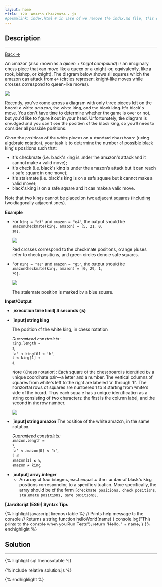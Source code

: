 ```yaml
---
layout: home
title: 128. Amazon Checkmate - js
#permalink: index.html # in case of we remove the index.md file, this doc will be the index page
---
```


<div class="row">
<div class="columnStmt" markdown="1">

## Description

---

[Back -> ](../README.md)

An amazon (also known as a _queen_ + _knight compound_) is an imaginary chess piece that can move like a queen or a knight (or, equivalently, like a rook, bishop, or knight). The diagram below shows all squares which the amazon can attack from <code>e4</code> (circles represent knight-like moves while crosses correspond to queen-like moves).

![](./images/amazon.png)

Recently, you've come across a diagram with only three pieces left on the board: a white _amazon_, the white king, and the black king. It's black's move. You don't have time to determine whether the game is over or not, but you'd like to figure it out in your head. Unfortunately, the diagram is smudged and you can't see the position of the black king, so you'll need to consider all possible positions.

Given the positions of the white pieces on a standard chessboard (using algebraic notation), your task is to determine the number of possible black king's positions such that:

- it's checkmate (i.e. black's king is under the amazon's attack and it cannot make a valid move);
- it's check (i.e. black's king is under the amazon's attack but it can reach a safe square in one move);
- it's stalemate (i.e. black's king is on a safe square but it cannot make a valid move);
- black's king is on a safe square and it can make a valid move.

Note that two kings cannot be placed on two adjacent squares (including two diagonally adjacent ones).

**Example**

- For <code>king = "d3"</code> and <code>amazon = "e4"</code>, the output should be
  <code>amazonCheckmate(king, amazon) = [5, 21, 0, 29]</code>.

  ![](./images/example1.png)

  Red crosses correspond to the checkmate positions, orange pluses refer to check positions, and green circles denote safe squares.

- For <code>king = "a1"</code> and <code>amazon = "g5"</code>, the output should be
  <code>amazonCheckmate(king, amazon) = [0, 29, 1, 29]</code>.

  ![](./images/example2.png)

  The stalemate position is marked by a blue square.

**Input/Output**

- **[execution time limit] 4 seconds (js)**
- **[input] string king**

  The position of the white king, in chess notation.<br>

  _Guaranteed constraints:_<br>
  <code>king.length = 2</code>,<br>
  <code>'a' ≤ king[0] ≤ 'h'</code>,<br>
  <code>1 ≤ king[1] ≤ 8</code>.

  Note (Chess notation): Each square of the chessboard is identified by a unique coordinate pair—a letter and a number. The vertical columns of squares from white's left to the right are labeled 'a' through 'h'. The horizontal rows of squares are numbered 1 to 8 starting from white's side of the board. Thus each square has a unique identification as a string consisting of two characters: the first is the column label, and the second in the row number.

  ![](./images/note.png)

- **[input] string amazon**
  The position of the white amazon, in the same notation.<br>

  _Guaranteed constraints:_<br>
  <code>amazon.length = 2</code>,<br>
  <code>'a' ≤ amazon[0] ≤ 'h'</code>,<br>
  <code>1 ≤ amazon[1] ≤ 8</code>,<br>
  <code>amazon ≠ king</code>.

* **[output] array.integer**
  - An array of four integers, each equal to the number of black's king positions corresponding to a specific situation. More specifically, the array should be of the form <code>[checkmate positions, check positions, stalemate positions, safe positions]</code>.

**[JavaScript (ES6)] Syntax Tips**

{% highlight javascript linenos=table %}
// Prints help message to the console
// Returns a string
function helloWorld(name) {
console.log("This prints to the console when you Run Tests");
return "Hello, " + name;
}
{% endhighlight %}

</div>
<div class="columnSol" markdown="1">

## Solution

---

{% highlight sql linenos=table %}

{% include_relative solution.js %}

{% endhighlight %}

</div>
</div>
